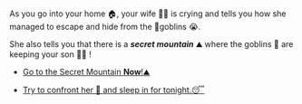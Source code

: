    As you go into your home 🏠, your wife 👩🏻 is crying and tells you how she managed to escape and hide from the 👺goblins 😭.
   
   She also tells you that there is a ***secret mountain*** ⛰️ where the goblins 👺 are keeping your son 👦😲 !


   - [Go to the Secret Mountain **Now**!⛰️](2.md)
  
 - [Try to confront her 🙂 and sleep in for tonight.😴](1-A.md)

